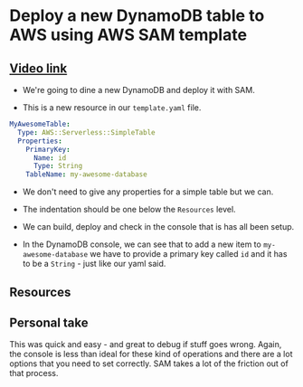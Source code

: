 # Deploy a new DynamoDB table to AWS using AWS SAM template

## [Video link](https://egghead.io/lessons/aws-deploy-a-new-dynamodb-table-to-aws-using-aws-sam-template?pl=learn-aws-serverless-application-model-aws-sam-framework-from-scratch-baf9)

- We're going to dine a new DynamoDB and deploy it with SAM.

- This is a new resource in our `template.yaml` file.

```yaml
MyAwesomeTable:
  Type: AWS::Serverless::SimpleTable
  Properties:
    PrimaryKey:
      Name: id
      Type: String
    TableName: my-awesome-database
```

- We don't need to give any properties for a simple table but we can.

- The indentation should be one below the `Resources` level.

- We can build, deploy and check in the console that is has all been setup.

- In the DynamoDB console, we can see that to add a new item to `my-awesome-database` we have to provide a primary key called `id` and it has to be a `String` - just like our yaml said.

## Resources

## Personal take

This was quick and easy - and great to debug if stuff goes wrong. Again, the console is less than ideal for these kind of operations and there are a lot options that you need to set correctly. SAM takes a lot of the friction out of that process.
